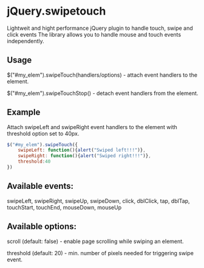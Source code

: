# jQuery.swipetouch

Lightweit and hight performance jQuery plugin to handle touch, swipe and click events
The library allows you to handle mouse and touch events independently.

## Usage

$("#my_elem").swipeTouch(handlers/options) - attach event handlers to the element.

$("#my_elem").swipeTouchStop() - detach event handlers from the element. 


## Example

Attach swipeLeft and swipeRight event handlers to the element with threshold option set to 40px.

```js
$("#my_elem").swipeTouch({
    swipeLeft: function(){alert("Swiped left!!!")},
    swipeRight: function(){alert("Swiped right!!!")},
    threshold:40
})
```

## Available events:

swipeLeft, swipeRight, swipeUp, swipeDown, click, dblClick, tap, dblTap, touchStart, touchEnd, mouseDown, mouseUp

## Available options:

scroll (default: false) - enable page scrolling while swiping an element.

threshold (default: 20) - min. number of pixels needed for triggering swipe event.
